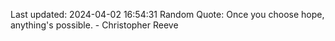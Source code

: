 Last updated: 2024-04-02 16:54:31
Random Quote: Once you choose hope, anything's possible. - Christopher Reeve